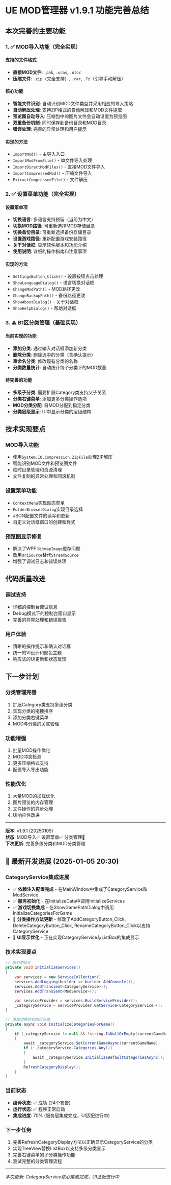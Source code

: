 # UE MOD管理器 v1.9.1 功能完善总结

## 本次完善的主要功能

### 1. ✅ MOD导入功能（完全实现）

#### 支持的文件格式
- **直接MOD文件**: `.pak`, `.ucas`, `.utoc`
- **压缩文件**: `.zip`（完全支持）, `.rar`, `.7z`（引导手动解压）

#### 核心功能
- **智能文件识别**: 自动识别MOD文件类型并采用相应的导入策略
- **自动解压处理**: 支持ZIP格式的自动解压和MOD文件提取
- **预览图自动导入**: 压缩包中的图片文件会自动设置为预览图
- **双重备份机制**: 同时保存到备份目录和MOD目录
- **错误处理**: 完善的异常处理和用户提示

#### 实现的方法
- `ImportMod()` - 主导入入口
- `ImportModFromFile()` - 单文件导入处理
- `ImportDirectModFiles()` - 直接MOD文件导入
- `ImportCompressedMod()` - 压缩文件导入
- `ExtractCompressedFile()` - 文件解压

### 2. ✅ 设置菜单功能（完全实现）

#### 设置菜单项
- **切换语言**: 多语言支持预留（当前为中文）
- **切换MOD路径**: 可重新选择MOD存储目录
- **切换备份目录**: 可重新选择备份存储目录  
- **设置游戏路径**: 重新配置游戏安装路径
- **关于对话框**: 显示软件版本和功能介绍
- **使用说明**: 详细的操作指南和注意事项

#### 实现的方法
- `SettingsButton_Click()` - 设置按钮点击处理
- `ShowLanguageDialog()` - 语言切换对话框
- `ChangeModPath()` - MOD路径更改
- `ChangeBackupPath()` - 备份路径更改
- `ShowAboutDialog()` - 关于对话框
- `ShowHelpDialog()` - 帮助对话框

### 3. ⚠️ B1区分类管理（基础实现）

#### 当前实现的功能
- **添加分类**: 通过输入对话框添加新分类
- **删除分类**: 删除选中的分类（含确认提示）
- **重命名分类**: 修改现有分类的名称
- **分类数量统计**: 自动统计每个分类下的MOD数量

#### 待完善的功能
- **多级子分类**: 需要扩展Category类支持父子关系
- **分类右键菜单**: 添加更多分类操作选项
- **MOD分类分配**: 将MOD分配到指定分类
- **分类层级显示**: UI中显示分类的层级结构

## 技术实现要点

### MOD导入功能
- 使用`System.IO.Compression.ZipFile`处理ZIP解压
- 智能识别MOD文件和预览图文件
- 临时目录管理和资源清理
- 文件复制的异常处理和回滚机制

### 设置菜单功能
- `ContextMenu`实现动态菜单
- `FolderBrowserDialog`实现目录选择
- JSON配置文件的读写和更新
- 自定义对话框窗口的创建和样式

### 预览图显示修复
- 解决了WPF `BitmapImage`缓存问题
- 改用`UriSource`替代`StreamSource`
- 增强了调试日志和错误处理

## 代码质量改进

### 调试支持
- 详细的控制台调试信息
- Debug模式下的控制台窗口显示
- 完善的异常处理和错误报告

### 用户体验
- 清晰的操作提示和确认对话框
- 统一的VI设计和颜色主题
- 响应式的UI更新和状态反馈

## 下一步计划

### 分类管理完善
1. 扩展Category类支持多级分类
2. 实现分类的拖拽排序
3. 添加分类右键菜单
4. MOD与分类的关联管理

### 功能增强
1. 批量MOD操作优化
2. MOD冲突检测
3. 更多压缩格式支持
4. 配置导入导出功能

### 性能优化
1. 大量MOD的加载优化
2. 图片预览的内存管理
3. 文件操作的异步处理
4. UI响应性改进

---

**版本**: v1.9.1 (20250105)  
**状态**: MOD导入✅ 设置菜单✅ 分类管理🚧  
**下次更新**: 完善多级分类和MOD分类管理 

## 📝 最新开发进展 (2025-01-05 20:30)

### CategoryService集成进展
- ✅ **依赖注入配置完成** - 在MainWindow中集成了CategoryService和ModService
- ✅ **服务初始化** - 在InitializeData中调用InitializeServices
- ✅ **游戏切换集成** - 在ShowGamePathDialog中调用InitializeCategoriesForGame
- 🔄 **分类操作方法更新** - 修改了AddCategoryButton_Click, DeleteCategoryButton_Click, RenameCategoryButton_Click以支持CategoryService
- 🔄 **UI显示优化** - 正在实现CategoryService与ListBox的集成显示

### 技术实现要点
```csharp
// 服务初始化
private void InitializeServices()
{
    var services = new ServiceCollection();
    services.AddLogging(builder => builder.AddConsole());
    services.AddTransient<CategoryService>();
    services.AddTransient<ModService>();
    
    var serviceProvider = services.BuildServiceProvider();
    _categoryService = serviceProvider.GetService<CategoryService>();
}

// 游戏切换时初始化分类
private async void InitializeCategoriesForGame()
{
    if (_categoryService != null && !string.IsNullOrEmpty(currentGameName))
    {
        await _categoryService.SetCurrentGameAsync(currentGameName);
        if (!_categoryService.Categories.Any())
        {
            await _categoryService.InitializeDefaultCategoriesAsync();
        }
        RefreshCategoryDisplay();
    }
}
```

### 当前状态
- **编译状态**: ✅ 成功 (24个警告)
- **运行状态**: ✅ 程序正常启动
- **集成进度**: 70% (服务层集成完成，UI适配进行中)

### 下一步任务
1. 完善RefreshCategoryDisplay方法以正确显示CategoryService的分类
2. 实现TreeView替换ListBox以支持多级分类显示
3. 完善右键菜单的子分类操作功能
4. 测试完整的分类管理流程

---

*本次更新: CategoryService核心集成完成，UI适配进行中* 